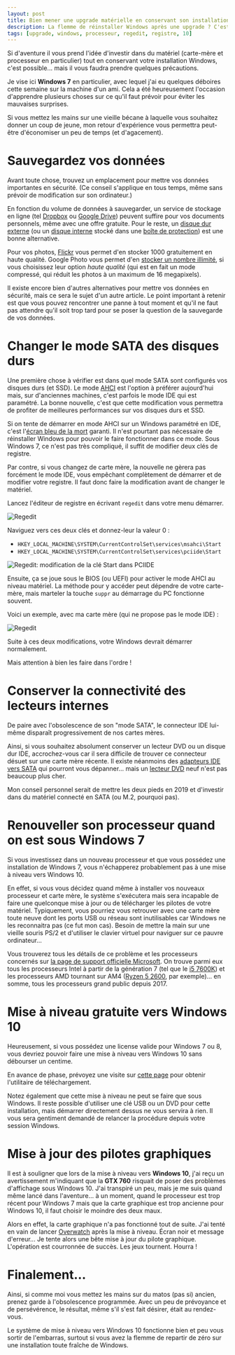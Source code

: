 ```yaml
---
layout: post
title: Bien mener une upgrade matérielle en conservant son installation Windows
description: La flemme de réinstaller Windows après une upgrade ? C'est possible, mais pas forcément plus simple.
tags: [upgrade, windows, processeur, regedit, registre, 10]
---
```


Si d'aventure il vous prend l'idée d'investir dans du matériel (carte-mère et processeur en particulier) tout en conservant votre installation Windows, c'est possible... mais il vous faudra prendre quelques précautions. 

Je vise ici **Windows 7** en particulier, avec lequel j'ai eu quelques déboires cette semaine sur la machine d'un ami. Cela a été heureusement l'occasion d'apprendre plusieurs choses sur ce qu'il faut prévoir pour éviter les mauvaises surprises.

Si vous mettez les mains sur une vieille bécane à laquelle vous souhaitez donner un coup de jeune, mon retour d'expérience vous permettra peut-être d'économiser un peu de temps (et d'agacement).

# Sauvegardez vos données

Avant toute chose, trouvez un emplacement pour mettre vos données importantes en sécurité. (Ce conseil s'applique en tous temps, même sans prévoir de modification sur son ordinateur.)

En fonction du volume de données à sauvegarder, un service de stockage en ligne (tel [Dropbox](https://www.dropbox.com/individual) ou [Google Drive](https://www.google.com/drive/)) peuvent suffire pour vos documents personnels, même avec une offre gratuite. Pour le reste, un [disque dur externe](https://amzn.to/2UGf0EB) (ou un [disque interne](https://amzn.to/2UC2K82) stocké dans une [boîte de protection](https://amzn.to/2HiJLMA)) est une bonne alternative. 

Pour vos photos, [Flickr](https://www.flickr.com/) vous permet d'en stocker 1000 gratuitement en haute qualité. Google Photo vous permet d'en [stocker un nombre illimité](https://support.google.com/photos/answer/6220791?co=GENIE.Platform%3DAndroid&hl=en), si vous choisissez leur option *haute qualité* (qui est en fait un mode compressé, qui réduit les photos à un maximum de 16 megapixels).

Il existe encore bien d'autres alternatives pour mettre vos données en sécurité, mais ce sera le sujet d'un autre article. Le point important à retenir est que vous pouvez rencontrer une panne à tout moment et qu'il ne faut pas attendre qu'il soit trop tard pour se poser la question de la sauvegarde de vos données. 

# Changer le mode SATA des disques durs

Une première chose à vérifier est dans quel mode SATA sont configurés vos disques durs (et SSD). Le mode [AHCI](https://fr.wikipedia.org/wiki/Advanced_Host_Controller_Interface) est l'option à préférer aujourd'hui mais, sur d'anciennes machines, c'est parfois le mode IDE qui est paramétré. La bonne nouvelle, c'est que cette modification vous permettra de profiter de meilleures performances sur vos disques durs et SSD. 

Si on tente de démarrer en mode AHCI sur un Windows paramétré en IDE, c'est l'[écran bleu de la mort](https://fr.wikipedia.org/wiki/%C3%89cran_bleu_de_la_mort) garanti. Il n'est pourtant pas nécessaire de réinstaller Windows pour pouvoir le faire fonctionner dans ce mode. Sous Windows 7, ce n'est pas très compliqué, il suffit de modifier deux clés de registre. 

Par contre, si vous changez de carte mère, la nouvelle ne gèrera pas forcément le mode IDE, vous empêchant complètement de démarrer et de modifier votre registre. Il faut donc faire la modification avant de changer le matériel.

Lancez l'éditeur de registre en écrivant ``regedit`` dans votre menu démarrer.

![Regedit](/assets/images/articles/2019/conseils-upgrade/regedit.png)

Naviguez vers ces deux clés et donnez-leur la valeur 0 : 

 * ``HKEY_LOCAL_MACHINE\SYSTEM\CurrentControlSet\services\msahci\Start``
 * ``HKEY_LOCAL_MACHINE\SYSTEM\CurrentControlSet\services\pciide\Start``

![Regedit: modification de la clé Start dans PCIIDE](/assets/images/articles/2019/conseils-upgrade/regedit-pciide.png)

Ensuite, ça se joue sous le BIOS (ou UEFI) pour activer le mode AHCI au niveau matériel. La méthode pour y accéder peut dépendre de votre carte-mère, mais marteler la touche ``suppr`` au démarrage du PC fonctionne souvent. 

Voici un exemple, avec ma carte mère (qui ne propose pas le mode IDE) : 

![Regedit](/assets/images/articles/2019/conseils-upgrade/uefi-sata-mode.png)

Suite à ces deux modifications, votre Windows devrait démarrer normalement. 

Mais attention à bien les faire dans l'ordre !

# Conserver la connectivité des lecteurs internes

De paire avec l'obsolescence de son "mode SATA", le connecteur IDE lui-même disparaît progressivement de nos cartes mères. 

Ainsi, si vous souhaitez absolument conserver un lecteur DVD ou un disque dur IDE, accrochez-vous car il sera difficile de trouver ce connecteur désuet sur une carte mère récente. Il existe néanmoins des [adapteurs IDE vers SATA](https://amzn.to/2HzhuR6) qui pourront vous dépanner... mais un [lecteur DVD](https://amzn.to/2OgRifJ) neuf n'est pas beaucoup plus cher. 

Mon conseil personnel serait de mettre les deux pieds en 2019 et d'investir dans du matériel connecté en SATA (ou M.2, pourquoi pas). 

# Renouveller son processeur quand on est sous Windows 7

Si vous investissez dans un nouveau processeur et que vous possédez une installation de Windows 7, vous n'échapperez probablement pas à une mise à niveau vers Windows 10. 

En effet, si vous vous décidez quand même à installer vos nouveaux processeur et carte mère, le système s'exécutera mais sera incapable de faire une quelconque mise à jour ou de télécharger les pilotes de votre matériel. Typiquement, vous pourriez vous retrouver avec une carte mère toute neuve dont les ports USB ou réseau sont inutilisables car Windows ne les reconnaitra pas (ce fut mon cas). Besoin de mettre la main sur une vieille souris PS/2 et d'utiliser le clavier virtuel pour naviguer sur ce pauvre ordinateur...

Vous trouverez tous les détails de ce problème et les processeurs concernés sur [la page de support officielle Microsoft](https://support.microsoft.com/fr-fr/help/4012982/the-processor-is-not-supported-together-with-the-windows-version-that). On trouve parmi eux tous les processeurs Intel à partir de la génération 7 (tel que le [i5 7600K](https://amzn.to/2F3q9Zp)) et les processeurs AMD tournant sur AM4 ([Ryzen 5 2600](https://amzn.to/2TlkAL1), par exemple)... en somme, tous les processeurs grand public depuis 2017.

# Mise à niveau gratuite vers Windows 10

Heureusement, si vous possédez une license valide pour Windows 7 ou 8, vous devriez pouvoir faire une mise à niveau vers Windows 10 sans débourser un centime. 

En avance de phase, prévoyez une visite sur [cette page](https://www.microsoft.com/fr-fr/software-download/windows10) pour obtenir l'utilitaire de téléchargement. 

Notez également que cette mise à niveau ne peut se faire que sous Windows. Il reste possible d'utiliser une clé USB ou un DVD pour cette installation, mais démarrer directement dessus ne vous servira à rien. Il vous sera gentiment demandé de relancer la procédure depuis votre session Windows.


# Mise à jour des pilotes graphiques

Il est à souligner que lors de la mise à niveau vers **Windows 10**, j'ai reçu un avertissement m'indiquant que la **GTX 760** risquait de poser des problèmes d'affichage sous Windows 10. J'ai transpiré un peu, mais je me suis quand même lancé dans l'aventure... à un moment, quand le processeur est trop récent pour Windows 7 mais que la carte graphique est trop ancienne pour Windows 10, il faut choisir le moindre des deux maux. 

Alors en effet, la carte graphique n'a pas fonctionné tout de suite. J'ai tenté en vain de lancer [Overwatch](https://playoverwatch.com/fr-fr/) après la mise à niveau. Écran noir et message d'erreur... Je tente alors une bête mise à jour du pilote graphique. L'opération est courronnée de succès. Les jeux tournent. Hourra ! 

# Finalement...


Ainsi, si comme moi vous mettez les mains sur du matos (pas si) ancien, prenez garde à l'obsolescence programmée. Avec un peu de prévoyance et de persévérence, le résultat, même s'il s'est fait désirer, était au rendez-vous. 

Le système de mise à niveau vers Windows 10 fonctionne bien et peu vous sortir de l'embarras, surtout si vous avez la flemme de repartir de zéro sur une installation toute fraîche de Windows. 